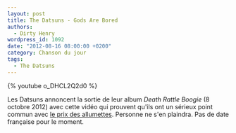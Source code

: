```yaml
---
layout: post
title: The Datsuns - Gods Are Bored
authors:
  - Dirty Henry
wordpress_id: 1092
date: "2012-08-16 08:00:00 +0200"
category: Chanson du jour
tags:
  - The Datsuns
---
```


{% youtube o_DHCL2Q2d0 %}

Les Datsuns annoncent la sortie de leur album _Death Rattle Boogie_ (8
octobre 2012) avec cette vidéo qui prouvent qu'ils ont un sérieux point commun
avec [le prix des allumettes][1]. Personne ne s'en plaindra. Pas de date
française pour le moment.

[1]: https://song.link/fr/i/506261259
